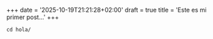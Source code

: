 +++
date = '2025-10-19T21:21:28+02:00'
draft = true
title = 'Este es mi primer post...'
+++

```
cd hola/
```